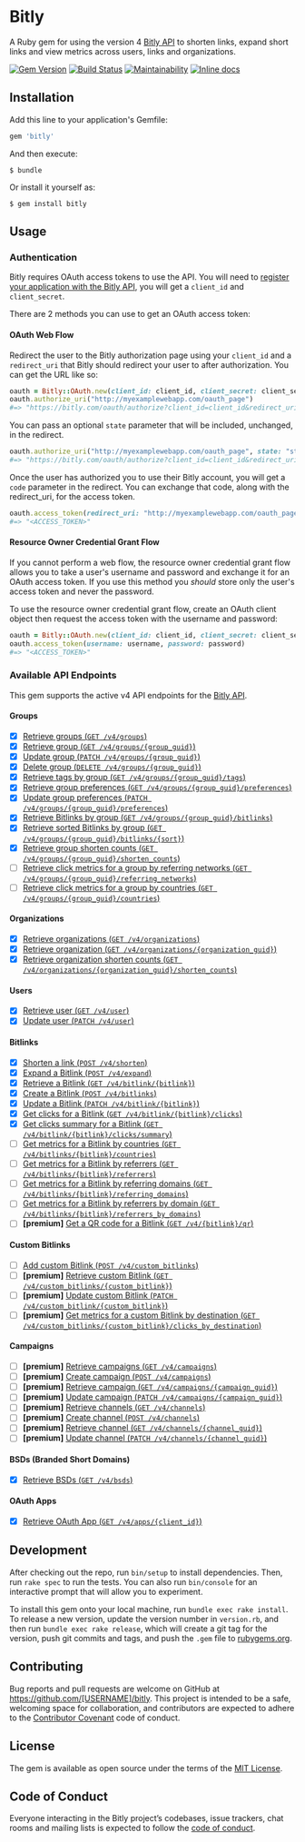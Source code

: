 # Bitly

A Ruby gem for using the version 4 [Bitly API](https://dev.bitly.com/) to shorten links, expand short links and view metrics across users, links and organizations.

[![Gem Version](https://badge.fury.io/rb/bitly.svg)](https://rubygems.org/gems/bitly) [![Build Status](https://travis-ci.org/philnash/bitly.svg?branch=master)](https://travis-ci.org/philnash/bitly) [![Maintainability](https://api.codeclimate.com/v1/badges/f8e078b468c1f2aeca53/maintainability)](https://codeclimate.com/github/philnash/bitly/maintainability) [![Inline docs](https://inch-ci.org/github/philnash/bitly.svg?branch=master)](https://inch-ci.org/github/philnash/bitly)

## Installation

Add this line to your application's Gemfile:

```ruby
gem 'bitly'
```

And then execute:

    $ bundle

Or install it yourself as:

    $ gem install bitly

## Usage

### Authentication

Bitly requires OAuth access tokens to use the API. You will need to [register your application with the Bitly API](bitly.com/a/oauth_apps), you will get a `client_id` and `client_secret`.

There are 2 methods you can use to get an OAuth access token:

#### OAuth Web Flow

Redirect the user to the Bitly authorization page using your `client_id` and a `redirect_uri` that Bitly should redirect your user to after authorization. You can get the URL like so:

```ruby
oauth = Bitly::OAuth.new(client_id: client_id, client_secret: client_secret)
oauth.authorize_uri("http://myexamplewebapp.com/oauth_page")
#=> "https://bitly.com/oauth/authorize?client_id=client_id&redirect_uri=http%3A%2F%2Fmyexamplewebapp.com%2Foauth_page"
```

You can pass an optional `state` parameter that will be included, unchanged, in the redirect.

```ruby
oauth.authorize_uri("http://myexamplewebapp.com/oauth_page", state: "state")
#=> "https://bitly.com/oauth/authorize?client_id=client_id&redirect_uri=http%3A%2F%2Fmyexamplewebapp.com%2Foauth_page&state=state"
```

Once the user has authorized you to use their Bitly account, you will get a
`code` parameter in the redirect. You can exchange that code, along with the
redirect_uri, for the access token.

```ruby
oauth.access_token(redirect_uri: "http://myexamplewebapp.com/oauth_page", code: "code")
#=> "<ACCESS_TOKEN>"
```

#### Resource Owner Credential Grant Flow

If you cannot perform a web flow, the resource owner credential grant flow allows you to take a user's username and password and exchange it for an OAuth access token. If you use this method you _should_ store only the user's access token and never the password.

To use the resource owner credential grant flow, create an OAuth client object then request the access token with the username and password:

```ruby
oauth = Bitly::OAuth.new(client_id: client_id, client_secret: client_secret)
oauth.access_token(username: username, password: password)
#=> "<ACCESS_TOKEN>"
```

### Available API Endpoints

This gem supports the active v4 API endpoints for the [Bitly API](https://dev.bitly.com/v4_documentation.html).

#### Groups

- [x] [Retrieve groups (`GET /v4/groups`)](https://dev.bitly.com/v4/#operation/getGroups)
- [x] [Retrieve group (`GET /v4/groups/{group_guid}`)](https://dev.bitly.com/v4/#operation/getGroup)
- [x] [Update group (`PATCH /v4/groups/{group_guid}`)](https://dev.bitly.com/v4/#operation/updateGroup)
- [x] [Delete group (`DELETE /v4/groups/{group_guid}`)](https://dev.bitly.com/v4/#operation/deleteGroup)
- [x] [Retrieve tags by group (`GET /v4/groups/{group_guid}/tags`)](https://dev.bitly.com/v4/#operation/getGroupTags)
- [x] [Retrieve group preferences (`GET /v4/groups/{group_guid}/preferences`)](https://dev.bitly.com/v4/#operation/getGroupPreferences)
- [x] [Update group preferences (`PATCH /v4/groups/{group_guid}/preferences`)](https://dev.bitly.com/v4/#operation/updateGroupPreferences)
- [x] [Retrieve Bitlinks by group (`GET /v4/groups/{group_guid}/bitlinks`)](https://dev.bitly.com/v4/#operation/getBitlinksByGroup)
- [x] [Retrieve sorted Bitlinks by group (`GET /v4/groups/{group_guid}/bitlinks/{sort}`)](https://dev.bitly.com/v4/#operation/getSortedBitlinks)
- [x] [Retrieve group shorten counts (`GET /v4/groups/{group_guid}/shorten_counts`)](https://dev.bitly.com/v4/#operation/getGroupShortenCounts)
- [ ] [Retrieve click metrics for a group by referring networks (`GET /v4/groups/{group_guid}/referring_networks`)](https://dev.bitly.com/v4/#operation/GetGroupMetricsByReferringNetworks)
- [ ] [Retrieve click metrics for a group by countries (`GET /v4/groups/{group_guid}/countries`)](https://dev.bitly.com/v4/#operation/getGroupMetricsByCountries)

#### Organizations

- [x] [Retrieve organizations (`GET /v4/organizations`)](https://dev.bitly.com/v4/#operation/getOrganizations)
- [x] [Retrieve organization (`GET /v4/organizations/{organization_guid}`)](https://dev.bitly.com/v4/#operation/getOrganization)
- [x] [Retrieve organization shorten counts (`GET /v4/organizations/{organization_guid}/shorten_counts`)](https://dev.bitly.com/v4/#operation/getOrganizationShortenCounts)

#### Users

- [x] [Retrieve user (`GET /v4/user`)](https://dev.bitly.com/v4/#operation/getUser)
- [x] [Update user (`PATCH /v4/user`)](https://dev.bitly.com/v4/#operation/updateUser)

#### Bitlinks

- [x] [Shorten a link (`POST /v4/shorten`)](https://dev.bitly.com/v4/#operation/createBitlink)
- [x] [Expand a Bitlink (`POST /v4/expand`)](https://dev.bitly.com/v4/#operation/expandBitlink)
- [x] [Retrieve a Bitlink (`GET /v4/bitlink/{bitlink}`)](https://dev.bitly.com/v4/#operation/getBitlink)
- [x] [Create a Bitlink (`POST /v4/bitlinks`)](https://dev.bitly.com/v4/#operation/createFullBitlink)
- [x] [Update a Bitlink (`PATCH /v4/bitlink/{bitlink}`)](https://dev.bitly.com/v4/#operation/updateBitlink)
- [x] [Get clicks for a Bitlink (`GET /v4/bitlink/{bitlink}/clicks`)](https://dev.bitly.com/v4/#operation/getClicksForBitlink)
- [x] [Get clicks summary for a Bitlink (`GET /v4/bitlink/{bitlink}/clicks/summary`)](https://dev.bitly.com/v4/#operation/getClicksSummaryForBitlink)
- [ ] [Get metrics for a Bitlink by countries (`GET /v4/bitlinks/{bitlink}/countries`)](https://dev.bitly.com/v4/#operation/getMetricsForBitlinkByCountries)
- [ ] [Get metrics for a Bitlink by referrers (`GET /v4/bitlinks/{bitlink}/referrers`)](https://dev.bitly.com/v4/#operation/getMetricsForBitlinkByReferrers)
- [ ] [Get metrics for a Bitlink by referring domains (`GET /v4/bitlinks/{bitlink}/referring_domains`)](https://dev.bitly.com/v4/#operation/getMetricsForBitlinkByReferringDomains)
- [ ] [Get metrics for a Bitlink by referrers by domain (`GET /v4/bitlinks/{bitlink}/referrers_by_domains`)](https://dev.bitly.com/v4/#operation/getMetricsForBitlinkByReferrersByDomains)
- [ ] __[premium]__ [Get a QR code for a Bitlink (`GET /v4/{bitlink}/qr`)](https://dev.bitly.com/v4/#operation/getBitlinkQRCode)

#### Custom Bitlinks

- [ ] [Add custom Bitlink (`POST /v4/custom_bitlinks`)](https://dev.bitly.com/v4/#operation/addCustomBitlink)
- [ ] __[premium]__ [Retrieve custom Bitlink (`GET /v4/custom_bitlinks/{custom_bitlink}`)](https://dev.bitly.com/v4/#operation/getCustomBitlink)
- [ ] __[premium]__ [Update custom Bitlink (`PATCH /v4/custom_bitlink/{custom_bitlink}`)](https://dev.bitly.com/v4/#operation/updateCustomBitlink)
- [ ] __[premium]__ [Get metrics for a custom Bitlink by destination (`GET /v4/custom_bitlinks/{custom_bitlink}/clicks_by_destination`)](https://dev.bitly.com/v4/#operation/getCustomBitlinkMetricsByDestination)

#### Campaigns

- [ ] __[premium]__ [Retrieve campaigns (`GET /v4/campaigns`)](https://dev.bitly.com/v4/#operation/getCampaigns)
- [ ] __[premium]__ [Create campaign (`POST /v4/campaigns`)](https://dev.bitly.com/v4/#operation/createCampaign)
- [ ] __[premium]__ [Retrieve campaign (`GET /v4/campaigns/{campaign_guid}`)](https://dev.bitly.com/v4/#operation/getCampaign)
- [ ] __[premium]__ [Update campaign (`PATCH /v4/campaigns/{campaign_guid}`)](https://dev.bitly.com/v4/#operation/updateCampaign)
- [ ] __[premium]__ [Retrieve channels (`GET /v4/channels`)](https://dev.bitly.com/v4/#operation/getChannels)
- [ ] __[premium]__ [Create channel (`POST /v4/channels`)](https://dev.bitly.com/v4/#operation/createChannel)
- [ ] __[premium]__ [Retrieve channel (`GET /v4/channels/{channel_guid}`)](https://dev.bitly.com/v4/#operation/getChannel)
- [ ] __[premium]__ [Update channel (`PATCH /v4/channels/{channel_guid}`)](https://dev.bitly.com/v4/#operation/updateChannel)

#### BSDs (Branded Short Domains)

- [x] [Retrieve BSDs (`GET /v4/bsds`)](https://dev.bitly.com/v4/#operation/getBSDs)

#### OAuth Apps

- [x] [Retrieve OAuth App (`GET /v4/apps/{client_id}`)](https://dev.bitly.com/v4/#operation/getOAuthApp)

## Development

After checking out the repo, run `bin/setup` to install dependencies. Then, run `rake spec` to run the tests. You can also run `bin/console` for an interactive prompt that will allow you to experiment.

To install this gem onto your local machine, run `bundle exec rake install`. To release a new version, update the version number in `version.rb`, and then run `bundle exec rake release`, which will create a git tag for the version, push git commits and tags, and push the `.gem` file to [rubygems.org](https://rubygems.org).

## Contributing

Bug reports and pull requests are welcome on GitHub at https://github.com/[USERNAME]/bitly. This project is intended to be a safe, welcoming space for collaboration, and contributors are expected to adhere to the [Contributor Covenant](http://contributor-covenant.org) code of conduct.

## License

The gem is available as open source under the terms of the [MIT License](https://opensource.org/licenses/MIT).

## Code of Conduct

Everyone interacting in the Bitly project’s codebases, issue trackers, chat rooms and mailing lists is expected to follow the [code of conduct](https://github.com/[USERNAME]/bitly/blob/master/CODE_OF_CONDUCT.md).
